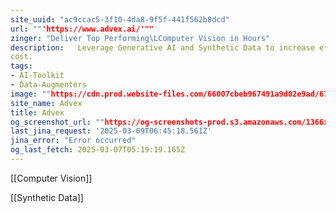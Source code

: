 ```yaml
---
site_uuid: "ac9ccac5-3f10-4da8-9f5f-441f562b8dcd"
url: ""'https://www.advex.ai/'""
zinger: "Deliver Top Performing\LComputer Vision in Hours"
description:   Leverage Generative AI and Synthetic Data to increase efficiency and reduce
cost.
tags:
- AI-Toolkit
- Data-Augmenters
image: ""https://cdn.prod.website-files.com/66007cbeb967491a9d02e9ad/677ba6a73a963e5e6ed7594f_Advex-webclip-256.png""
site_name: Advex
title: Advex
og_screenshot_url: ""https://og-screenshots-prod.s3.amazonaws.com/1366x768/80/false/60ad133053803c797828bd814e6d5d3fa916e171d095e56f260bb3ded608aea4.jpeg""
last_jina_request: '2025-03-09T06:45:18.561Z'
jina_error: "Error occurred"
og_last_fetch: 2025-03-07T05:19:19.165Z
---
```

[[Computer Vision]]

[[Synthetic Data]]


